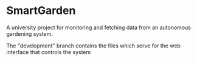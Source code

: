 # SmartGarden
A university project for monitoring and fetching data from an autonomous gardening system.

The "development" branch contains the files which serve for the web interface that controls the system
